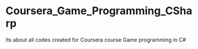 # Coursera_Game_Programming_CSharp
Its about all codes created for Coursera course Game programming in C#
